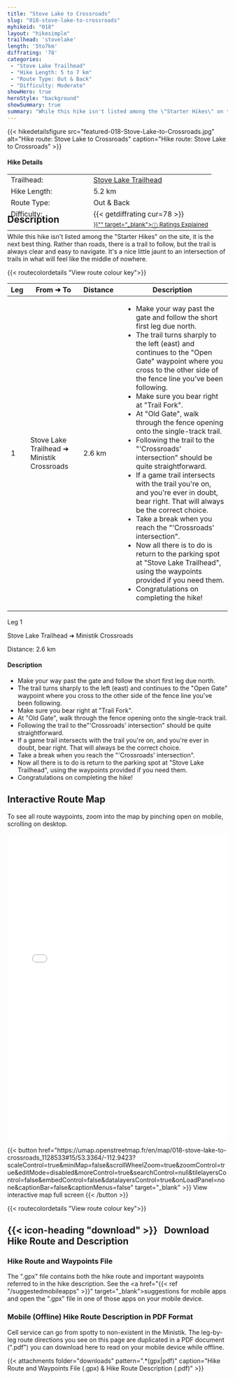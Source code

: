 ```yaml
---
title: "Stove Lake to Crossroads"
slug: "018-stove-lake-to-crossroads"
myhikeid: "018"
layout: "hikesimple"
trailhead: 'stovelake'
length: '5to7km'
diffrating: '78'
categories:
 - "Stove Lake Trailhead"
 - "Hike Length: 5 to 7 km"
 - "Route Type: Out & Back"
 - "Difficulty: Moderate"
showHero: true
heroStyle: "background"
showSummary: true
summary: "While this hike isn't listed among the \"Starter Hikes\" on the site, it is the next best thing. Rather than roads, there is a trail to follow, but the trail is always clear and easy to navigate. It's a nice little jaunt to an intersection of trails in what will feel like the middle of nowhere."
---
```

<div class="flex flex-col text-surface shadow-secondary-1 dark:bg-surface-dark dark:text-white max-w-max lg:flex-row h-auto" style=margin-bottom:-100px;>
{{< hikedetailsfigure 
    src="featured-018-Stove-Lake-to-Crossroads.jpg"
    alt="Hike route: Stove Lake to Crossroads"
    caption="Hike route: Stove Lake to Crossroads"
>}}
  <div class="flex flex-col justify-start pl-5 lg:w-1/2 sm:pb-7">
    <h4 class="text-xl font-large mt-4">Hike Details</h4>
      <table width=100% class="w-full">
      <tbody>
        <tr>
          <td valign="top" width="40%" class="my-4 text-base">Trailhead:</td>
          <td valign="top" style="padding-left: 10px;" class="my-4 text-base"><a href="/trailheads/stove-lake-trailhead/" target="_blank">Stove Lake Trailhead</a></td>
        </tr>
        <tr>
          <td valign="top" width="40%" class="my-4 text-base">Hike Length:</td>
          <td valign="top" style="padding-left: 10px;" class="my-4 text-base">5.2 km</td>
        </tr>
        <tr>
          <td valign="top" width="40%" class="mb-2 text-base">Route Type:</td>
          <td valign="top" style="padding-left: 10px;" class="mb-2 text-base">Out & Back</td>
        </tr>
        <tr>
          <td valign="top" width="40%" class="mb-2 text-base" rowspan="2">Difficulty:</td>
          <td valign="top" style="padding-left: 10px;" class="text-base">{{< getdiffrating cur=78 >}}</td>
        </tr>
        <tr>
        <td valign="top" style="padding-left: 10px;" class="mb-2 text-base"><sup><a href="{{< ref "/ratingsexplained" >}}"" target="_blank">&#9432; Ratings Explained</a></sup></td>
        </tr>
      </tbody>
      </table>
    </p>
  </div>
</div>


<p>&nbsp;</p>

## Description

While this hike isn't listed among the "Starter Hikes" on the site, it is the next best thing. Rather than roads, there is a trail to follow, but the trail is always clear and easy to navigate. It's a nice little jaunt to an intersection of trails in what will feel like the middle of nowhere.  

{{< routecolordetails "View route colour key">}}
</br>
<!-- TABLE: visible on md+ screens -->
<div class="overflow-x-auto hidden lg:block not-prose">
  <table class="min-w-full divide-y divide-gray-200">
    <thead class="bg-gray-50">
      <tr>
        <th scope="col" class="px-6 py-3 text-center text-base font-bold text-white uppercase tracking-wider bg-gray-700">Leg</th>
        <th scope="col" class="px-6 py-3 text-center text-base font-bold text-gray-700 uppercase tracking-wider">From ➜ To</th>
        <th scope="col" class="px-6 py-3 text-center text-base font-bold text-gray-700 uppercase tracking-wider">Distance</th>
        <th scope="col" class="px-6 py-3 text-center text-base font-bold text-gray-700 uppercase tracking-wider">Description</th>
      </tr>
    </thead>
    <tbody class="bg-white divide-y divide-gray-200">
      <tr class="align-top">
        <td class="green-leg-header text-center">1</td>
        <td class="px-6 py-4 text-base text-gray-700">Stove Lake Trailhead ➜ Ministik Crossroads</td>
        <td class="px-6 py-4 text-base font-bold text-gray-700 text-center">2.6 km</td>
        <td class="px-6 py-4 text-base text-gray-700" style="padding-left: 1em;">
          <ul class="tight-list">
            <li>Make your way past the gate and follow the short first leg due north.</li>
            <li>The trail turns sharply to the left (east) and continues to the "Open Gate" waypoint where you cross to the other side of the fence line you've been following.</li>
            <li>Make sure you bear right at "Trail Fork".</li>
            <li>At "Old Gate", walk through the fence opening onto the single-track trail.</li>
            <li>Following the trail to the "'Crossroads' intersection" should be quite straightforward.</li>
            <li>If a game trail intersects with the trail you're on, and you're ever in doubt, bear right. That will always be the correct choice.</li>
            <li>Take a break when you reach the "'Crossroads' intersection".</li>
            <li>Now all there is to do is return to the parking spot at "Stove Lake Trailhead", using the waypoints provided if you need them.</li>
            <li>Congratulations on completing the hike!</li>
          </ul>
        </td>
      </tr>
    </tbody>
  </table>
</div>

<!-- CARDS: visible only on small screens -->
<div class="block lg:hidden space-y-4">
  <!-- Card 1 -->
  <div class="border rounded-lg shadow-md">
    <div class="green-leg-header text-center py-1 font-bold text-white">Leg 1</div>
    <div class="p-4 space-y-2">
      <p class="-mt-4 text-center text-lg text-gray-700">Stove Lake Trailhead ➜ Ministik Crossroads</p>
      <p class="text-center text-base font-bold text-gray-700">Distance: 2.6 km</p>
      <h4 class="text-base font-semibold">Description</h4>
      <ul class="text-base text-gray-700 tight-list">
        <li>Make your way past the gate and follow the short first leg due north.</li>
        <li>The trail turns sharply to the left (east) and continues to the "Open Gate" waypoint where you cross to the other side of the fence line you've been following.</li>
        <li>Make sure you bear right at "Trail Fork".</li>
        <li>At "Old Gate", walk through the fence opening onto the single-track trail.</li>
        <li>Following the trail to the"'Crossroads' intersection" should be quite straightforward.</li>
        <li>If a game trail intersects with the trail you're on, and you're ever in doubt, bear right. That will always be the correct choice.</li>
        <li>Take a break when you reach the "'Crossroads' intersection".</li>
        <li>Now all there is to do is return to the parking spot at "Stove Lake Trailhead", using the waypoints provided if you need them.</li>
        <li>Congratulations on completing the hike!</li>
      </ul>
    </div>
  </div>
</div>


## Interactive Route Map
To see all route waypoints, zoom into the map by pinching open on mobile, scrolling on desktop.

<iframe width="100%" height="700px" frameborder="0" src="//umap.openstreetmap.fr/en/map/018-stove-lake-to-crossroads_1128533#15/53.3364/-112.9423?scaleControl=true&miniMap=false&scrollWheelZoom=true&zoomControl=true&editMode=disabled&moreControl=true&searchControl=null&tilelayersControl=false&embedControl=false&datalayersControl=true&onLoadPanel=none&captionBar=false&captionMenus=false"></iframe>
<div class="flex justify-center items-center"><p>
{{< button href="https://umap.openstreetmap.fr/en/map/018-stove-lake-to-crossroads_1128533#15/53.3364/-112.9423?scaleControl=true&miniMap=false&scrollWheelZoom=true&zoomControl=true&editMode=disabled&moreControl=true&searchControl=null&tilelayersControl=false&embedControl=false&datalayersControl=true&onLoadPanel=none&captionBar=false&captionMenus=false" target="_blank" >}}
View interactive map full screen 
{{< /button >}}</p></div>
{{< routecolordetails "View route colour key">}}

## {{< icon-heading "download" >}} &nbsp; Download Hike Route and Description
### Hike Route and Waypoints File
The ".gpx" file contains both the hike route and important waypoints referred to in the hike description. See the <a href="{{< ref "/suggestedmobileapps" >}}" target="_blank">suggestions for mobile apps</a> and open the ".gpx" file in one of those apps on your mobile device. 

### Mobile (Offline) Hike Route Description in PDF Format
Cell service can go from spotty to non-existent in the Ministik. The leg-by-leg route directions you see on this page are duplicated in a PDF document (".pdf") you can download here to read on your mobile device while offline.



{{< attachments folder="downloads" pattern=".*(gpx|pdf)" caption="Hike Route and Waypoints File (.gpx) & Hike Route Description (.pdf)" >}}

